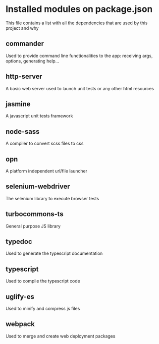 # Installed modules on package.json

This file contains a list with all the dependencies that are used by this project and why

## commander

Used to provide command line functionalities to the app: receiving args, options, generating help...

## http-server

A basic web server used to launch unit tests or any other html resources

## jasmine

A javascript unit tests framework

## node-sass

A compiler to convert scss files to css

## opn

A platform independent url/file launcher

## selenium-webdriver

The selenium library to execute browser tests

## turbocommons-ts

General purpose JS library

## typedoc

Used to generate the typescript documentation

## typescript

Used to compile the typescript code

## uglify-es

Used to minify and compress js files

## webpack

Used to merge and create web deployment packages